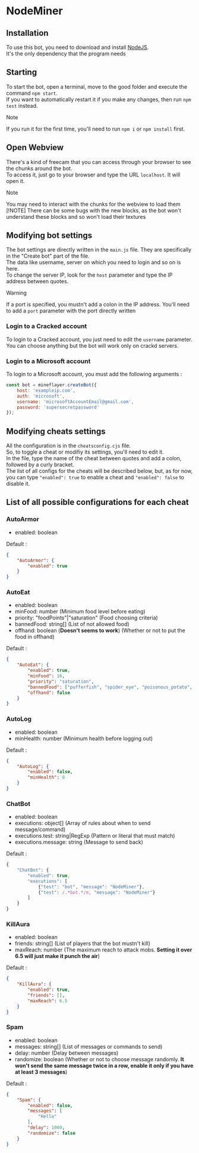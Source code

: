# NodeMiner

## Installation

To use this bot, you need to download and install [NodeJS](https://nodejs.org/en).  
It's the only dependency that the program needs  

## Starting

To start the bot, open a terminal, move to the good folder and execute the command `npm start`.  
If you want to automatically restart it if you make any changes, then run `npm test` instead.  
> [!NOTE]
> If you run it for the first time, you'll need to run `npm i` or `npm install` first.

## Open Webview

There's a kind of freecam that you can access through your browser to see the chunks around the bot.  
To access it, just go to your browser and type the URL `localhost`. It will open it.  
> [!NOTE]
> You may need to interact with the chunks for the webview to load them
> [!NOTE]
> There can be some bugs with the new blocks, as the bot won't understand these blocks and so won't load their textures

## Modifying bot settings

The bot settings are directly written in the `main.js` file. They are specifically in the "Create bot" part of the file.  
The data like username, server on which you need to login and so on is here.  
To change the server IP, look for the `host` parameter and type the IP address between quotes.
> [!WARNING]
> If a port is specified, you mustn't add a colon in the IP address. You'll need to add a `port` parameter with the port directly written

### Login to a Cracked account

To login to a Cracked account, you just need to edit the `username` parameter. You can choose anything but the bot will work only on crackd servers.

### Login to a Microsoft account

To login to a Microsoft account, you must add the following arguments :

```js
const bot = mineflayer.createBot({
    host: 'exampleip.com',
    auth: 'microsoft',
    username: 'microsoftAccountEmail@gmail.com',
    password: 'supersecretpassword'
});
```

## Modifying cheats settings

All the configuration is in the `cheatsconfig.cjs` file.  
So, to toggle a cheat or modifiy its settings, you'll need to edit it.  
In the file, type the name of the cheat between quotes and add a colon, followed by a curly bracket.  
The list of all configs for the cheats will be described below, but, as for now, you can type `"enabled": true` to enable a cheat and `"enabled": false` to disable it.

## List of all possible configurations for each cheat

### AutoArmor

- enabled: boolean  

Default :

```json
{
    "AutoArmor": {
        "enabled": true
    }
}
```

### AutoEat

- enabled: boolean
- minFood: number (Minimum food level before eating)
- priority: "foodPoints"|"saturation" (Food choosing criteria)
- bannedFood: string[] (List of not allowed food)
- offhand: boolean (**Doesn't seems to work**) (Whether or not to put the food in offhand)

Default :

```json
{
    "AutoEat": {
        "enabled": true,
        "minFood": 16,
        "priority": "saturation",
        "bannedFood": ["pufferfish", "spider_eye", "poisonous_potato", "rotten_flesh", "chorus_fruit", "chicken", "suspicious_stew", "golden_apple"],
        "offhand": false
    }
}
```

### AutoLog

- enabled: boolean
- minHealth: number (Minimum health before logging out)

Default :

```json
{
    "AutoLog": {
        "enabled": false,
        "minHealth": 8
    }
}
```

### ChatBot

- enabled: boolean
- executions: object[] (Array of rules about when to send message/command)
- executions.test: string|RegExp (Pattern or literal that must match)
- executions.message: string (Message to send back)

Default :

```js
{
    "ChatBot": {
        "enabled": true,
        "executions": [
            {"test": "bot", "message": "NodeMiner"},
            {"test": /.*bot.*/m, "message": "NodeMiner"}
        ]
    }
}
```

### KillAura

- enabled: boolean
- friends: string[] (List of players that the bot mustn't kill)
- maxReach: number (The maximum reach to attack mobs. **Setting it over 6.5 will just make it punch the air**)

Default :

```json
{
    "KillAura": {
        "enabled": true,
        "friends": [],
        "maxReach": 6.5
    }
}
```

### Spam

- enabled: boolean
- messages: string[] (List of messages or commands to send)
- delay: number (Delay between messages)
- randomize: boolean (Whether or not to choose message randomly. **It won't send the same message twice in a row, enable it only if you have at least 3 messages**)

Default :

```json
{
    "Spam": {
        "enabled": false,
        "messages": [
            "Hello"
        ],
        "delay": 1000,
        "randomize": false
    }
}
```
